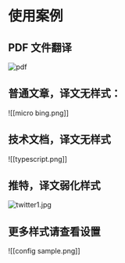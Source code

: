 # 使用案例

## PDF 文件翻译

![pdf](https://immersive-translate.owenyoung.com/assets/pdf.png)

## 普通文章，译文无样式：

![[micro bing.png]]

## 技术文档，译文无样式

![[typescript.png]]

## 推特，译文弱化样式

![twitter1.jpg](https://s2.loli.net/2023/02/07/sA23c6FerQNnTtY.jpg)

## 更多样式请查看设置

![[config sample.png]]

